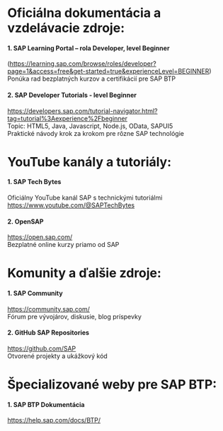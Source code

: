 # Oficiálna dokumentácia a vzdelávacie zdroje:
#### 1.	SAP Learning Portal – rola Developer, level Beginner <br>
(https://learning.sap.com/browse/roles/developer?page=1&access=free&get-started=true&experienceLevel=BEGINNER) <br>
Ponúka rad bezplatných kurzov a certifikácií pre SAP BTP <br>

#### 2.	SAP Developer Tutorials -  level Beginner
https://developers.sap.com/tutorial-navigator.html?tag=tutorial%3Aexperience%2Fbeginner  <br>
Topic: HTML5, Java, Javascript, Node.js, OData, SAPUI5 <br>
Praktické návody krok za krokom pre rôzne SAP technológie <br>

# YouTube kanály a tutoriály:
#### 1.	SAP Tech Bytes <br>
Oficiálny YouTube kanál SAP s technickými tutoriálmi <br>
https://www.youtube.com/@SAPTechBytes <br>

#### 2.	OpenSAP
https://open.sap.com/ <br>
Bezplatné online kurzy priamo od SAP <br>

# Komunity a ďalšie zdroje:
#### 1.	SAP Community <br>
https://community.sap.com/ <br>
Fórum pre vývojárov, diskusie, blog príspevky <br>

#### 2.	GitHub SAP Repositories
https://github.com/SAP <br>
Otvorené projekty a ukážkový kód <br>

# Špecializované weby pre SAP BTP:
#### 1.	SAP BTP Dokumentácia <br>
https://help.sap.com/docs/BTP/ <br>